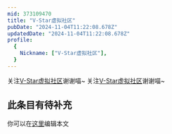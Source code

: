 ```yaml
---
mid: 373109470
title: "V-Star虚拟社区"
pubDate: "2024-11-04T11:22:08.678Z"
updatedDate: "2024-11-04T11:22:08.678Z"
profile:
  {
    Nickname: ["V-Star虚拟社区"],
  }
---
```


关注[V-Star虚拟社区](https://space.bilibili.com/373109470)谢谢喵~ 关注[V-Star虚拟社区](https://space.bilibili.com/373109470)谢谢喵~

## 此条目有待补充
你可以在[这里](https://github.com/Yuhanawa/VTuber.ICU/edit/master/src/content/v/V-Star虚拟社区/index.md)编辑本文
